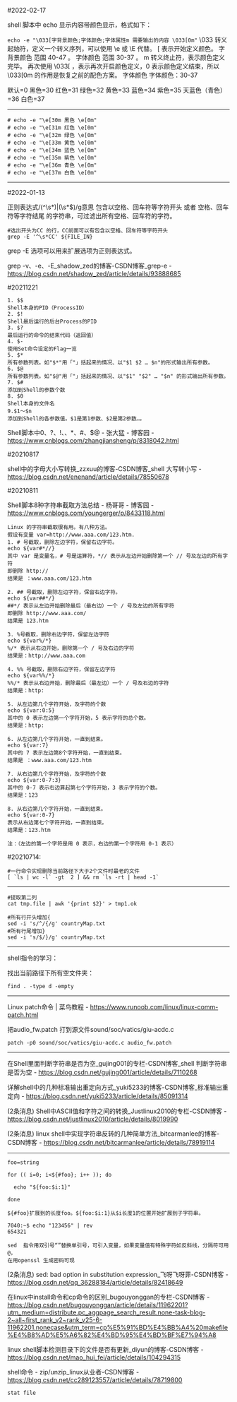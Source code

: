 #2022-02-17 

shell 脚本中 echo 显示内容带颜色显示，格式如下：

`echo -e "\033[字背景颜色;字体颜色;字体属性m 需要输出的内容 \033[0m"`
\033 转义起始符，定义一个转义序列，可以使用 \e 或 \E 代替。
[ 表示开始定义颜色。
字背景颜色 范围 40-47 。
字体颜色 范围 30-37 。
m 转义终止符，表示颜色定义完毕。
再次使用 \033[ ，表示再次开启颜色定义，0 表示颜色定义结束，所以 \033[0m 的作用是恢复之前的配色方案。
字体颜色
字体颜色：30-37

默认=0
黑色=30
红色=31
绿色=32
黄色=33
蓝色=34
紫色=35
天蓝色（青色）=36
白色=37

---
```
# echo -e "\e[30m 黑色 \e[0m"
# echo -e "\e[31m 红色 \e[0m"
# echo -e "\e[32m 绿色 \e[0m"
# echo -e "\e[33m 黄色 \e[0m"
# echo -e "\e[34m 蓝色 \e[0m"
# echo -e "\e[35m 紫色 \e[0m"
# echo -e "\e[36m 青色 \e[0m"
# echo -e "\e[37m 白色 \e[0m"
```

---

#2022-01-13

正则表达式/(^\s*)|(\s*$)/g意思
包含以空格、回车符等字符开头 或者 空格、回车符等字符结尾 的字符串，可过滤出所有空格、回车符的字符。

```shell
#选出开头为CC 的行，CC前面可以有包含以空格、回车符等字符开头
grep -E '^\s*CC' ${FILE_IN}
```

grep -E 选项可以用来扩展选项为正则表达式。

grep -v、-e、-E_shadow_zed的博客-CSDN博客_grep-e - https://blog.csdn.net/shadow_zed/article/details/93888685

#20211221

```
1. $$
Shell本身的PID（ProcessID）
2. $!
Shell最后运行的后台Process的PID
3. $?
最后运行的命令的结束代码（返回值）
4. $-
使用Set命令设定的Flag一览
5. $*
所有参数列表。如"$*"用「"」括起来的情况、以"$1 $2 … $n"的形式输出所有参数。
6. $@
所有参数列表。如"$@"用「"」括起来的情况、以"$1" "$2" … "$n" 的形式输出所有参数。
7. $#
添加到Shell的参数个数
8. $0
Shell本身的文件名
9.$1～$n
添加到Shell的各参数值。$1是第1参数、$2是第2参数…。
```

Shell脚本中$0、$?、$!、$、$*、$#、$@ - 张大猛 - 博客园 - https://www.cnblogs.com/zhangjiansheng/p/8318042.html

#20210817

shell中的字母大小写转换_zzxuu的博客-CSDN博客_shell 大写转小写 - https://blog.csdn.net/enenand/article/details/78550678

#20210811

Shell脚本8种字符串截取方法总结 - 杨哥哥 - 博客园 - https://www.cnblogs.com/youngerger/p/8433118.html

```
Linux 的字符串截取很有用。有八种方法。
假设有变量 var=http://www.aaa.com/123.htm.
1. # 号截取，删除左边字符，保留右边字符。
echo ${var#*//}
其中 var 是变量名，# 号是运算符，*// 表示从左边开始删除第一个 // 号及左边的所有字符
即删除 http://
结果是 ：www.aaa.com/123.htm

2. ## 号截取，删除左边字符，保留右边字符。
echo ${var##*/}
##*/ 表示从左边开始删除最后（最右边）一个 / 号及左边的所有字符
即删除 http://www.aaa.com/
结果是 123.htm

3. %号截取，删除右边字符，保留左边字符
echo ${var%/*}
%/* 表示从右边开始，删除第一个 / 号及右边的字符
结果是：http://www.aaa.com

4. %% 号截取，删除右边字符，保留左边字符
echo ${var%%/*}
%%/* 表示从右边开始，删除最后（最左边）一个 / 号及右边的字符
结果是：http:

5. 从左边第几个字符开始，及字符的个数
echo ${var:0:5}
其中的 0 表示左边第一个字符开始，5 表示字符的总个数。
结果是：http:

6. 从左边第几个字符开始，一直到结束。
echo ${var:7}
其中的 7 表示左边第8个字符开始，一直到结束。
结果是 ：www.aaa.com/123.htm

7. 从右边第几个字符开始，及字符的个数
echo ${var:0-7:3}
其中的 0-7 表示右边算起第七个字符开始，3 表示字符的个数。
结果是：123

8. 从右边第几个字符开始，一直到结束。
echo ${var:0-7}
表示从右边第七个字符开始，一直到结束。
结果是：123.htm

注：（左边的第一个字符是用 0 表示，右边的第一个字符用 0-1 表示）
```

#20210714:

```shell
#一行命令实现删除当前路径下大于2个文件时最老的文件
[ `ls | wc -l` -gt  2 ] && rm `ls -rt | head -1`
```



---

```
#提取第二列
cat tmp.file | awk '{print $2}' > tmp1.ok

#所有行开头增加{
sed -i 's/^/{/g' countryMap.txt
#所有行尾增加}
sed -i 's/$/}/g' countryMap.txt 
```



---

shell指令的学习：

找出当前路径下所有空文件夹：

```
find . -type d -empty
```

---

Linux patch命令 | 菜鸟教程 - https://www.runoob.com/linux/linux-comm-patch.html

把audio_fw.patch 打到源文件sound/soc/vatics/giu-acdc.c

```
patch -p0 sound/soc/vatics/giu-acdc.c audio_fw.patch
```

---

在Shell里面判断字符串是否为空_gujing001的专栏-CSDN博客_shell 判断字符串是否为空 - https://blog.csdn.net/gujing001/article/details/7110268

详解shell中的几种标准输出重定向方式_yuki5233的博客-CSDN博客_标准输出重定向 - https://blog.csdn.net/yuki5233/article/details/85091314

(2条消息) Shell中ASCII值和字符之间的转换_Justlinux2010的专栏-CSDN博客 - https://blog.csdn.net/justlinux2010/article/details/8019990

(2条消息) linux shell中实现字符串反转的几种简单方法_bitcarmanlee的博客-CSDN博客 - https://blog.csdn.net/bitcarmanlee/article/details/78919114

---

```shell
foo=string

for (( i=0; i<${#foo}; i++ )); do

  echo "${foo:$i:1}"

done

${#foo}扩展到的长度foo。${foo:$i:1}从$i长度1的位置开始扩展到子字符串。
```



```
7040:~$ echo "123456" | rev
654321
```



```
sed  指令用双引号“”替换单引号，可引入变量，如果变量值有特殊字符如反斜线，分隔符可用@，
在用openssl 生成密码可现
```

(2条消息) sed: bad option in substitution expression_飞呀飞呀菲-CSDN博客 - https://blog.csdn.net/qq_36288184/article/details/82418649

在linux中install命令和cp命令的区别_bugouyonggan的专栏-CSDN博客 - https://blog.csdn.net/bugouyonggan/article/details/11962201?utm_medium=distribute.pc_aggpage_search_result.none-task-blog-2~all~first_rank_v2~rank_v25-6-11962201.nonecase&utm_term=cp%E5%91%BD%E4%BB%A4%20makefile%E4%B8%AD%E5%A6%82%E4%BD%95%E4%BD%BF%E7%94%A8

linux shell脚本检测目录下的文件是否有更新_diyun的博客-CSDN博客 - https://blog.csdn.net/mao_hui_fei/article/details/104294315

shell命令 - zip/unzip_linux从业者-CSDN博客 - https://blog.csdn.net/cc289123557/article/details/78719800

```
stat file
```

